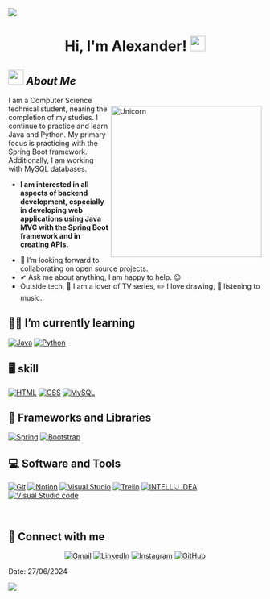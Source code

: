 <img src="https://user-images.githubusercontent.com/73097560/115834477-dbab4500-a447-11eb-908a-139a6edaec5c.gif">

<h1 align="center">
Hi, I'm Alexander!
	<a href="https://github.com/Bouaskaoun" target="_self">
		<img src="https://media.giphy.com/media/hvRJCLFzcasrR4ia7z/giphy.gif" width="30">
	</a>
</h1>

## <img src="https://media.giphy.com/media/ObNTw8Uzwy6KQ/giphy.gif" width="30px">&nbsp;***About Me***

<div style="clear:both;"></div> <!-- Limpiar el flotador -->

<img align="right" width="300px" style="margin-top: 20px;" alt="Unicorn" src="https://c.tenor.com/GN73MKBawZYAAAAi/busy-cute.gif" />


I am a Computer Science technical student, nearing the completion of my studies. I continue to practice and learn Java and Python. My primary focus is practicing with the Spring Boot framework. Additionally, I am working with MySQL databases.
* **I am interested in all aspects of backend development, especially in developing web applications using Java MVC with the Spring Boot framework and in creating APIs.**
- 👥 I’m looking forward to collaborating on open source projects.
- ✔ Ask me about anything, I am happy to help. 😉<br>
- Outside tech, 🐒 I am a lover of TV series, ✏️ I love drawing, 🎵 listening to music.


## 👨‍💻 I’m currently learning

<p>
    <a href="https://github.com/Bouaskaoun"><img alt="Java" src="https://img.shields.io/badge/Java-ED8B00?style=for-the-badge&logo=openjdk&logoColor=white"></a>
    <a href="https://github.com/Bouaskaoun"><img alt="Python" src="https://img.shields.io/badge/Python-14354C?style=for-the-badge&logo=python&logoColor=white"></a>


## 🖥️ skill
<p>
    <a href="https://github.com/Bouaskaoun"><img alt="HTML" src="https://img.shields.io/badge/HTML-239120?style=for-the-badge&logo=html5&logoColor=white"></a>
    <a href="https://github.com/Bouaskaoun"><img alt="CSS" src="https://img.shields.io/badge/CSS-239120?&style=for-the-badge&logo=css3&logoColor=white"></a>
    <a href="https://github.com/Bouaskaoun"><img alt="MySQL" src="https://img.shields.io/badge/MySQL-00000F?style=for-the-badge&logo=mysql&logoColor=white"></a>

 ## 🧰 Frameworks and Libraries

<p>
    <a href="https://github.com/Bouaskaoun"><img alt="Spring" src="https://img.shields.io/badge/Spring-6DB33F?style=for-the-badge&logo=spring&logoColor=white"></a>
    <a href="https://github.com/Bouaskaoun"><img alt="Bootstrap" src="https://img.shields.io/badge/Bootstrap-563D7C?style=for-the-badge&logo=bootstrap&logoColor=white"></a>
</p>

## 💻 Software and Tools

<p>
    <a href="https://github.com/Bouaskaoun"><img alt="Git" src="https://img.shields.io/badge/GIT-E44C30?style=for-the-badge&logo=git&logoColor=white"></a>
    <a href="https://github.com/Bouaskaoun"><img alt="Notion" src="https://img.shields.io/badge/Notion-000000?style=for-the-badge&logo=notion&logoColor=white"></a>
    <a href="https://github.com/Bouaskaoun"><img alt="Visual Studio " src="https://img.shields.io/badge/Visual_Studio-5C2D91?style=for-the-badge&logo=visual%20studio&logoColor=white"></a>
    <a href="https://github.com/Bouaskaoun"><img alt="Trello" src="https://img.shields.io/badge/Trello-0052CC?style=for-the-badge&logo=trello&logoColor=white"></a>
    <a href="https://github.com/Bouaskaoun"><img alt="INTELLIJ IDEA" src="https://img.shields.io/badge/IntelliJ_IDEA-000000.svg?style=for-the-badge&logo=intellij-idea&logoColor=white"></a>
    <a href="https://github.com/Bouaskaoun"><img alt="Visual Studio code " src="https://img.shields.io/badge/Visual_Studio_Code-0078D4?style=for-the-badge&logo=visual%20studio%20code&logoColor=white"></a>
</p>
</br>

## 🤝 Connect with me
<p align="center">
	<a href="alex,soyalexgg2@gmail.com"><img img src="https://img.shields.io/badge/Gmail-D14836?style=for-the-badge&logo=gmail&logoColor=white" alt="Gmail"/></a>
	<a href="https://www.linkedin.com/in/jorge-alexander-martinez-gonzalez-6b2390295/"><img src="https://img.shields.io/badge/LinkedIn-0077B5?style=for-the-badge&logo=linkedin&logoColor=white" alt="LinkedIn"/></a>
	<a href="https://www.instagram.com/agz._01/?utm_source=qr&igsh=MTVraW55dTlnYXB2"><img src="https://img.shields.io/badge/Instagram-E4405F?style=for-the-badge&logo=instagram&logoColor=white" alt="Instagram"/></a>
  <a href="https://github.com/Bouaskaoun"><img src="https://img.shields.io/badge/GitHub-100000?style=for-the-badge&logo=github&logoColor=white" alt="GitHub"/></a>

</p>



Date: 27/06/2024

<!--horizontal divider(gradiant)-->
<img src="https://user-images.githubusercontent.com/73097560/115834477-dbab4500-a447-11eb-908a-139a6edaec5c.gif">

